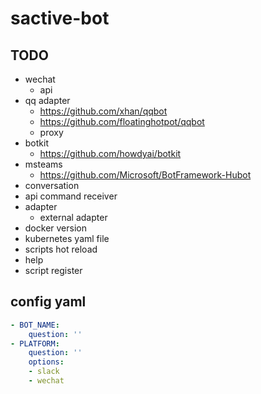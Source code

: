 # sactive-bot

## TODO
- wechat
  - api
- qq adapter
  - https://github.com/xhan/qqbot
  - https://github.com/floatinghotpot/qqbot
  - proxy
- botkit
  - https://github.com/howdyai/botkit
- msteams
  - https://github.com/Microsoft/BotFramework-Hubot
- conversation
- api command receiver
- adapter
  - external adapter
- docker version
- kubernetes yaml file
- scripts hot reload
- help
- script register

## config yaml
```yml
- BOT_NAME:
    question: ''
- PLATFORM:
    question: ''
    options:
    - slack
    - wechat
```